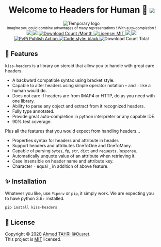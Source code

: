 <h1 align="center">Welcome to Headers for Human 👋 <a href="https://twitter.com/intent/tweet?text=So%20simple,%20you%20may%20fall%20in%20love%20at%20first%20sight%20!%20With%20auto-completion%20!&url=https://www.github.com/Ousret/kiss-headers&hashtags=python,headers"><img src="https://img.shields.io/twitter/url/http/shields.io.svg?style=social"/></a></h1>

<p align="center">
  <img alt="Temporary logo" src="https://user-images.githubusercontent.com/9326700/76708477-64a96600-66f7-11ea-9d4a-8cc07866e185.png"/><br>
  <sup>Imagine you could combine advantages of many representations ! With auto-completion !</sup><br>
  <a href="https://travis-ci.org/Ousret/kiss-headers">
    <img src="https://travis-ci.org/Ousret/kiss-headers.svg?branch=master"/>
  </a>
  <img src="https://img.shields.io/pypi/pyversions/kiss-headers.svg?orange=blue" />
  <a href="https://pepy.tech/project/kiss-headers/">
    <img alt="Download Count /Month" src="https://pepy.tech/badge/kiss-headers/month"/>
  </a>
  <a href="https://github.com/ousret/kiss-headers/blob/master/LICENSE">
    <img alt="License: MIT" src="https://img.shields.io/badge/license-MIT-purple.svg" target="_blank" />
  </a>
  <a href="https://www.codacy.com/manual/Ousret/kiss-headers?utm_source=github.com&amp;utm_medium=referral&amp;utm_content=Ousret/kiss-headers&amp;utm_campaign=Badge_Grade">
    <img src="https://api.codacy.com/project/badge/Grade/0994a03546094b519601e33554c48535"/>
  </a>
  <a href="https://codecov.io/gh/Ousret/kiss-headers">
      <img src="https://codecov.io/gh/Ousret/kiss-headers/branch/master/graph/badge.svg" />
  </a>
  <a href='https://pypi.org/project/kiss-headers/'>
    <img src='https://badge.fury.io/py/kiss-headers.svg' alt='PyPi Publish Action' />
  </a>
  <a href="https://github.com/psf/black">
    <img alt="Code style: black" src="https://img.shields.io/badge/code%20style-black-000000.svg">
  </a>
  <img alt="Download Count Total" src="https://pepy.tech/badge/kiss-headers" />
</p>

## 🔪 Features

`kiss-headers` is a library on steroid that allow you to handle with great care headers. 

* A backward compatible syntax using bracket style.
* Capable to alter headers using simple operator notation `+` and `-` like a human would do.
* Does not care if headers are from IMAP4 or HTTP, do as you need with one library.
* Ability to parse any object and extract from it recognized headers.
* Fully type annotated.
* Provide great auto-completion in python interpreter or any capable IDE.
* 90% test coverage.

Plus all the features that you would expect from handling headers...

* Properties syntax for headers and attribute in header.
* Support headers and attributes OneToOne and OneToMany.
* Capable of parsing `bytes`, `fp`, `str`, `dict` and `requests.Response`.
* Automatically unquote value of an attribute when retrieving it.
* Case insensible on header name and attribute key.
* Character `-` equal `_` in addition of above feature.

## ✨ Installation

Whatever you like, use `Pipenv` or `pip`, it simply work. We are expecting you to have python 3.6+ installed.
```sh 
pip install kiss-headers
```

## 📝 License

Copyright © 2020 [Ahmed TAHRI @Ousret](https://github.com/Ousret).<br />
This project is [MIT](https://github.com/Ousret/kiss-headers/blob/master/LICENSE) licensed.
